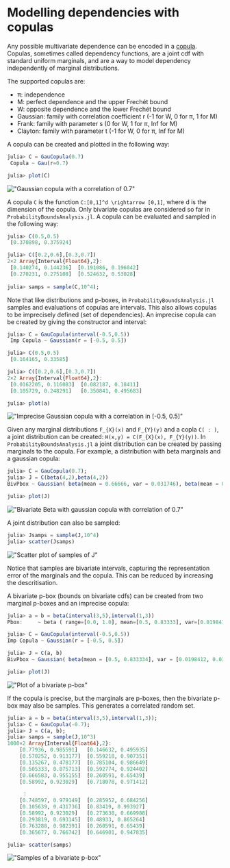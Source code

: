 # Modelling dependencies with copulas

Any possible multivariate dependence can be encoded in a [copula](https://en.wikipedia.org/wiki/Copula_(probability_theory)). Copulas, sometimes called dependency functions, are a joint cdf with standard uniform marginals, and are a way to model dependency independently of marginal distributions. 

The supported copulas are:

  * π: independence
  * M: perfect dependence and the upper Frechét bound
  * W: opposite dependence and the lower Frechét bound
  * Gaussian: family with correlation coefficient r (-1 for W, 0 for π, 1 for M)
  * Frank: family with parameter s (0 for W, 1 for π, Inf for M)
  * Clayton: family with parameter t (-1 for W, 0 for π, Inf for M)

A copula can be created and plotted in the following way:

```julia
julia> C = GauCopula(0.7)
 Copula ~ Gau(r=0.7)

julia> plot(C)
```
!["Gaussian copula with a correlation of 0.7"](./plots/GaussianCopula.png)

A copula ``C`` is the function ``C:[0,1]^d \rightarrow [0,1]``, where d is the dimension of the copula. Only bivariate copulas are considered so far in `ProbabilityBoundsAnalysis.jl`. A copula can be evaluated and sampled in the following way:




```julia
julia> C(0.5,0.5)
 [0.370898, 0.375924]

julia> C([0.2,0.6],[0.3,0.7])
2×2 Array{Interval{Float64},2}:
 [0.140274, 0.144236]  [0.191086, 0.196042]
 [0.270231, 0.275108]  [0.524632, 0.53028]
 
julia> samps = sample(C,10^4);
```

Note that like distributions and p-boxes, in `ProbabilityBoundsAnalysis.jl` samples and evaluations of copulas are intervals. This also allows copulas to be imprecisely defined (set of dependencies). An imprecise copula can be created by giving the constructor and interval:


```julia
julia> C = GauCopula(interval(-0.5,0.5))
 Imp Copula ~ Gaussian(r = [-0.5, 0.5])

julia> C(0.5,0.5)
 [0.164165, 0.33585]

julia> C([0.2,0.6],[0.3,0.7])
2×2 Array{Interval{Float64},2}:
 [0.0162205, 0.116083]  [0.082187, 0.18411]
 [0.105729, 0.248291]   [0.350841, 0.495683]

julia> plot(a)
```
!["Imprecise Gaussian copula with a correlation in [-0.5, 0.5]"](./plots/ImpCopula.png)


Given any marginal distributions ``F_{X}(x)`` and ``F_{Y}(y)`` and a copla ``C( : )``, a joint distribution can be created: ``H(x,y) = C(F_{X}(x), F_{Y}(y))``.  In `ProbabilityBoundsAnalysis.jl` a joint distribution can be created by passing marginals to the copula. For example, a distribution with beta marginals and a gaussian copula:





```julia
julia> C = GauCopula(0.7);
julia> J = C(beta(4,2),beta(4,2))
BivPbox ~ Gaussian( beta(mean = 0.66666, var = 0.031746), beta(mean = 0.66666, var = 0.031746); r = 0.7)

julia> plot(J)
```
!["Bivariate Beta with gaussian copula with correlation of 0.7"](./plots/JointDist1.png)

A joint distribution can also be sampled:

```julia
julia> Jsamps = sample(J,10^4)
julia> scatter(Jsamps)
```
!["Scatter plot of samples of J"](./plots/Jsamples.png)

Notice that samples are bivariate intervals, capturing the representation error of the marginals and the copula. This can be reduced by increasing the descritisation.

A bivariate p-box (bounds on bivariate cdfs) can be created from two marginal p-boxes and an imprecise copula:

```julia
julia> a = b = beta(interval(3,5),interval(1,3))
Pbox: 	  ~ beta ( range=[0.0, 1.0], mean=[0.5, 0.83333], var=[0.019841, 0.0375])

julia> C = GauCopula(interval(-0.5,0.5))
Imp Copula ~ Gaussian(r = [-0.5, 0.5])

julia> J = C(a, b)
BivPbox ~ Gaussian( beta(mean = [0.5, 0.833334], var = [0.0198412, 0.0375]), beta(mean = [0.5, 0.833334], var = [0.0198412, 0.0375]); r = [-0.5, 0.5])

julia> plot(J)
```
!["Plot of a bivariate p-box"](./plots/BivariatPbox1.png)

If the copula is precise, but the marginals are p-boxes, then the bivariate p-box may also be samples. This generates a correlated random set.

```julia
julia> a = b = beta(interval(3,5),interval(1,3));
julia> C = GauCopula(-0.7);
julia> J = C(a, b);
julia> samps = sample(J,10^3)
1000×2 Array{Interval{Float64},2}:
    [0.77936, 0.985591]   [0.146632, 0.495935]
    [0.570252, 0.913177]  [0.559218, 0.907351]
    [0.135267, 0.478177]  [0.785104, 0.986649]
    [0.505333, 0.875713]  [0.592774, 0.924402]
    [0.666583, 0.955155]  [0.260591, 0.65439]
    [0.58992, 0.923029]   [0.718078, 0.971412]

     ⋮                    
    [0.748597, 0.979149]  [0.285952, 0.684256]
    [0.105639, 0.431736]  [0.83419, 0.993927]
    [0.58992, 0.923029]   [0.273638, 0.669988]
    [0.293819, 0.693145]  [0.48933, 0.865264]
    [0.763288, 0.982391]  [0.260591, 0.65439]
    [0.365677, 0.766742]  [0.646901, 0.947835]

julia> scatter(samps)
```
!["Samples of a bivariate p-box"](./plots/RandomSet1.png)